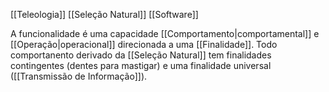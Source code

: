 [[Teleologia]] [[Seleção Natural]] [[Software]]

A funcionalidade é uma capacidade [[Comportamento|comportamental]] e [[Operação|operacional]] direcionada a uma [[Finalidade]]. Todo comportanento derivado da [[Seleção Natural]] tem finalidades contingentes (dentes para mastigar) e uma finalidade universal ([[Transmissão de Informação]]).